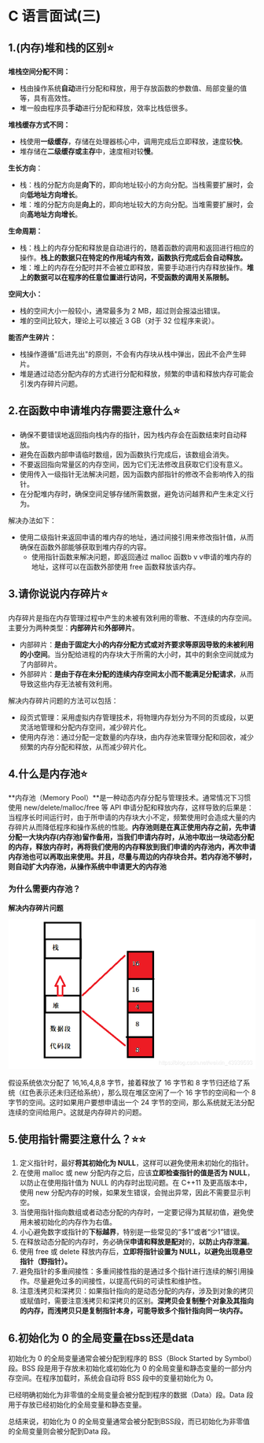 # C 语言面试(三)

## **1.(内存)堆和栈的区别**⭐

**堆栈空间分配不同：**

- 栈由操作系统**自动**进行分配和释放，用于存放函数的参数值、局部变量的值等，具有高效性。
- 堆一般由程序员**手动**进行分配和释放，效率比栈低很多。

**堆栈缓存方式不同：**

- 栈使用**一级缓存**，存储在处理器核心中，调用完成后立即释放，速度较**快**。
- 堆存储在**二级缓存或主存**中，速度相对较**慢**。

**生长方向**：

- 栈：栈的分配方向是**向下**的，即向地址较小的方向分配。当栈需要扩展时，会向**低地址方向增长**。
- 堆：堆的分配方向是**向上**的，即向地址较大的方向分配。当堆需要扩展时，会向**高地址方向增长**。

**生命周期：**

- 栈：栈上的内存分配和释放是自动进行的，随着函数的调用和返回进行相应的操作。**栈上的数据只在特定的作用域内有效，函数执行完成后会自动释放。**
- 堆：堆上的内存在分配时并不会被立即释放，需要手动进行内存释放操作。**堆上的数据可以在程序的任意位置进行访问，不受函数的调用关系限制。**

**空间大小：**

- 栈的空间大小一般较小，通常最多为 2 MB，超过则会报溢出错误。
- 堆的空间比较大，理论上可以接近 3 GB（对于 32 位程序来说）。

**能否产生碎片：**

- 栈操作遵循"后进先出"的原则，不会有内存块从栈中弹出，因此不会产生碎片。
- 堆是通过动态分配内存的方式进行分配和释放，频繁的申请和释放内存可能会引发内存碎片问题。

## **2.在函数中申请堆内存需要注意什么**⭐

- 确保不要错误地返回指向栈内存的指针，因为栈内存会在函数结束时自动释放。
- 避免在函数内部申请临时数组，因为函数执行完成后，该数组会消失。
- 不要返回指向常量区的内存空间，因为它们无法修改且获取它们没有意义。
- 使用传入一级指针无法解决问题，因为函数内部指针的修改不会影响传入的指针。
- 在分配堆内存时，确保空间足够存储所需数据，避免访问越界和产生未定义行为。

解决办法如下：

- 使用二级指针来返回申请的堆内存的地址，通过间接引用来修改指针值，从而确保在函数外部能够获取到堆内存的内容。
  - 使用指针函数来解决问题，即返回通过 malloc 函数b v                    v申请的堆内存的地址，这样可以在函数外部使用 free 函数释放该内存。

## 3.请你说说内存碎片⭐

内存碎片是指在内存管理过程中产生的未被有效利用的零散、不连续的内存空间。主要分为两种类型：**内部碎片**和**外部碎片**。

- 内部碎片：**是由于固定大小的内存分配方式或对齐要求等原因导致的未被利用的小空间**。当分配给进程的内存块大于所需的大小时，其中的剩余空间就成为了内部碎片。
- 外部碎片：**是由于存在未分配的连续内存空间太小而不能满足分配请求**，从而导致这些内存无法被有效利用。

解决内存碎片问题的方法可以包括：

- 段页式管理：采用虚拟内存管理技术，将物理内存划分为不同的页或段，以更灵活地管理和分配内存空间，减少碎片化。
- 使用内存池：通过分配一定数量的内存块，由内存池来管理分配和回收，减少频繁的内存分配和释放，从而减少碎片化。

## 4.什么是内存池⭐

**内存池（Memory Pool）**是一种动态内存分配与管理技术。通常情况下习惯使用 new/delete/malloc/free 等 API 申请分配和释放内存，这样导致的后果是：当程序长时间运行时，由于所申请的内存块大小不定，频繁使用时会造成大量的内存碎片从而降低程序和操作系统的性能。**内存池则是在真正使用内存之前，先申请分配一大块内存(内存池)留作备用，当我们申请内存时，从池中取出一块动态分配的内存，释放内存时，再将我们使用的内存释放到我们申请的内存池内，再次申请内存池也可以再取出来使用。并且，尽量与周边的内存块合并。若内存池不够时，则自动扩大内存池，从操作系统中申请更大的内存池**

### 为什么需要内存池？

**解决内存碎片问题**

![img](C语言面试(三)/D2B5CA33BD970F64A6301FA75AE2EB22.png)

假设系统依次分配了 16,16,4,8,8 字节，接着释放了 16 字节和 8 字节归还给了系统（红色表示还未归还给系统），那么现在堆区空闲了一个 16 字节的空间和一个 8 字节的空间。这时如果用户要想申请出一个 24 字节的空间，那么系统就无法分配连续的空间给用户。这就是内存碎片的问题。

## **5.使用指针需要注意什么？**⭐⭐

1. 定义指针时，最好**将其初始化为 NULL**，这样可以避免使用未初始化的指针。
2. 在使用 malloc 或 new 分配内存之后，应该**立即检查指针的值是否为 NULL**，以防止在使用指针值为 NULL 的内存时出现问题。在 C++11 及更高版本中，使用 new 分配内存的时候，如果发生错误，会抛出异常，因此不需要显示判空。
3. 当使用指针指向数组或者动态分配的内存时，一定要记得为其赋初值，避免使用未被初始化的内存作为右值。
4. 小心避免数字或指针的**下标越界**，特别是一些常见的“多1”或者“少1”错误。
5. 在释放动态分配的内存时，务必确保**申请和释放是配对**的，**以防止内存泄漏**。
6. 使用 free 或 delete 释放内存后，**立即将指针设置为 NULL，以避免出现悬空指针（野指针）。**
7. 避免指针的多重间接性：多重间接性指的是通过多个指针进行连续的解引用操作。尽量避免过多的间接性，以提高代码的可读性和维护性。
8. 注意浅拷贝和深拷贝：如果指针指向的是动态分配的内存，涉及到对象的拷贝或赋值时，需要注意浅拷贝和深拷贝的区别。**深拷贝会复制整个对象及其指向的内存，而浅拷贝只是复制指针本身，可能导致多个指针指向同一块内存。**

## **6.初始化为 0 的全局变量在bss还是data**

初始化为 0 的全局变量通常会被分配到程序的 BSS（Block Started by Symbol）段。BSS 段是用于存放未初始化或初始化为 0 的全局变量和静态变量的一部分内存空间。在程序加载时，系统会自动将 BSS 段中的变量初始化为 0。

已经明确初始化为非零值的全局变量会被分配到程序的数据（Data）段。Data 段用于存放已经初始化的全局变量和静态变量。

总结来说，初始化为 0 的全局变量通常会被分配到BSS段，而已初始化为非零值的全局变量则会被分配到Data 段。